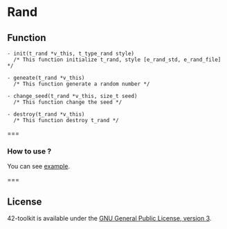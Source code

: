 Rand
==========

## Function

	- init(t_rand *v_this, t_type_rand style)
	  /* This function initialize t_rand, style [e_rand_std, e_rand_file] */

	- geneate(t_rand *v_this)
	  /* This function generate a random number */

	- change_seed(t_rand *v_this, size_t seed)
	  /* This function change the seed */

	- destroy(t_rand *v_this)
	  /* This function destroy t_rand */

===
### How to use ?

You can see [example](https://github.com/QuentinPerez/42-toolkit/tree/master/examples/libc/rand).

===
## License

42-toolkit is available under the [GNU General Public License, version 3](LICENSE).
